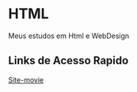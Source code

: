# HTML
Meus estudos em Html e WebDesign

## Links de Acesso Rapido

[Site-movie](https://github.com/denenewton/HTML/tree/main/site-movie)
